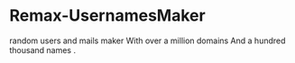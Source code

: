 # Remax-UsernamesMaker
random users and mails maker With over a million domains And a hundred thousand names .
